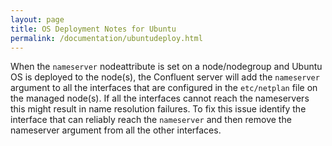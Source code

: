 ```yaml
---
layout: page
title: OS Deployment Notes for Ubuntu 
permalink: /documentation/ubuntudeploy.html
---
```


When the `nameserver` nodeattribute is set on a node/nodegroup and Ubuntu OS is deployed to the node(s), the Confluent server 
will add the `nameserver` argument to all the interfaces that are configured in the `etc/netplan` file on the 
managed node(s). If all the interfaces cannot reach the nameservers this might result in name resolution failures. 
To fix this issue identify the interface that can reliably reach the `nameserver` and then remove the nameserver
argument from all the other interfaces.